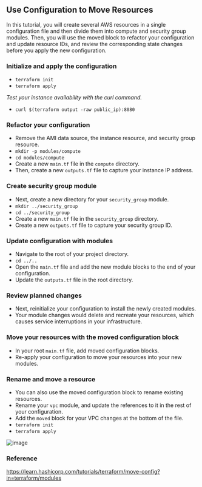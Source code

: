 ## Use Configuration to Move Resources
In this tutorial, you will create several AWS resources in a single configuration file and then divide them into compute and security group modules. Then, you will use the moved block to refactor your configuration and update resource IDs, and review the corresponding state changes before you apply the new configuration.

### Initialize and apply the configuration
- `terraform init`
- `terraform apply`

*Test your instance availability with the curl command.*
- `curl $(terraform output -raw public_ip):8080`

### Refactor your configuration
- Remove the AMI data source, the instance resource, and security group resource.
- `mkdir -p modules/compute`
- `cd modules/compute`
- Create a new `main.tf` file in the `compute` directory.
- Then, create a new `outputs.tf` file to capture your instance IP address.

### Create security group module
- Next, create a new directory for your `security_group` module.
- `mkdir ../security_group`
- `cd ../security_group`
- Create a new `main.tf` file in the `security_group` directory.
- Create a new `outputs.tf` file to capture your security group ID.

### Update configuration with modules
- Navigate to the root of your project directory.
- `cd ../..`
- Open the `main.tf` file and add the new module blocks to the end of your configuration.
- Update the `outputs.tf` file in the root directory.

### Review planned changes
- Next, reinitialize your configuration to install the newly created modules.
- Your module changes would delete and recreate your resources, which causes service interruptions in your infrastructure.

### Move your resources with the moved configuration block
- In your root `main.tf` file, add moved configuration blocks.
- Re-apply your configuration to move your resources into your new modules.

### Rename and move a resource
- You can also use the moved configuration block to rename existing resources.
- Rename your `vpc` module, and update the references to it in the rest of your configuration.
- Add the `moved` block for your VPC changes at the bottom of the file.
- `terraform init`
- `terraform apply`

![image](https://user-images.githubusercontent.com/33342822/151153648-4bc494bb-0648-40d3-b1b5-e2cccdef2e6d.png)

### Reference
https://learn.hashicorp.com/tutorials/terraform/move-config?in=terraform/modules
